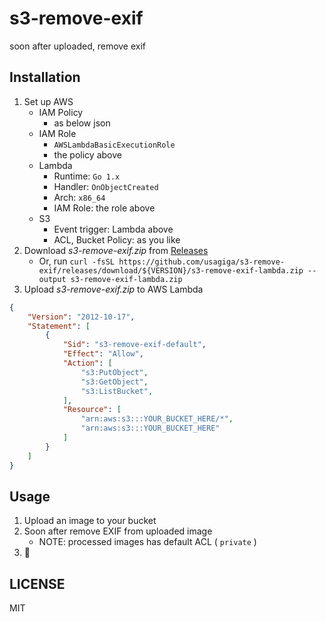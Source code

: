 # s3-remove-exif
soon after uploaded, remove exif

## Installation

1. Set up AWS
   - IAM Policy
     - as below json
   - IAM Role
     - `AWSLambdaBasicExecutionRole`
     - the policy above
   - Lambda
     - Runtime: `Go 1.x`
     - Handler: `OnObjectCreated`
     - Arch: `x86_64`
     - IAM Role: the role above
   - S3
     - Event trigger: Lambda above
     - ACL, Bucket Policy: as you like
3. Download *s3-remove-exif.zip* from [Releases](https://github.com/usagiga/s3-remove-exif/releases/latest)
   - Or, run `curl -fsSL https://github.com/usagiga/s3-remove-exif/releases/download/${VERSION}/s3-remove-exif-lambda.zip --output s3-remove-exif-lambda.zip`
4. Upload *s3-remove-exif.zip* to AWS Lambda

```json:policy.json
{
    "Version": "2012-10-17",
    "Statement": [
        {
            "Sid": "s3-remove-exif-default",
            "Effect": "Allow",
            "Action": [
                "s3:PutObject",
                "s3:GetObject",
                "s3:ListBucket",
            ],
            "Resource": [
                "arn:aws:s3:::YOUR_BUCKET_HERE/*",
                "arn:aws:s3:::YOUR_BUCKET_HERE"
            ]
        }
    ]
}
```

## Usage

1. Upload an image to your bucket
2. Soon after remove EXIF from uploaded image
   - NOTE: processed images has default ACL ( `private` )
3. :tada:

## LICENSE

MIT
